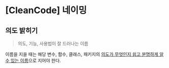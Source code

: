# [CleanCode] 네이밍

 ## 의도 밝히기

> 의도, 기능, 사용법이 잘 드러나는 이름

이름을 지을 때는 해당 변수, 함수, 클래스, 패키지의 <u>의도가 무엇인지 쉽고 분명하게 알 수 있는 이름</u>으로 지어야 한다.

